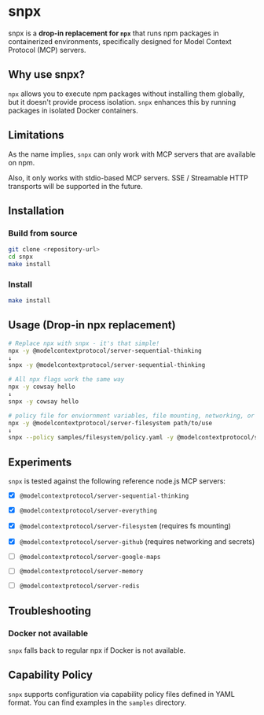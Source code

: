 # snpx

snpx is a **drop-in replacement for `npx`** that runs npm packages in containerized environments, specifically designed for Model Context Protocol (MCP) servers.

## Why use snpx?

`npx` allows you to execute npm packages without installing them globally, but it doesn't provide process isolation. `snpx` enhances this by running packages in isolated Docker containers.

## Limitations

As the name implies, `snpx` can only work with MCP servers that are available on npm.

Also, it only works with stdio-based MCP servers. SSE / Streamable HTTP transports will be supported in the future.

## Installation

### Build from source

```bash
git clone <repository-url>
cd snpx
make install
```

### Install

```bash
make install
```

## Usage (Drop-in npx replacement)

```bash
# Replace npx with snpx - it's that simple!
npx -y @modelcontextprotocol/server-sequential-thinking
↓
snpx -y @modelcontextprotocol/server-sequential-thinking

# All npx flags work the same way
npx -y cowsay hello
↓  
snpx -y cowsay hello

# policy file for enviornment variables, file mounting, networking, or docker security flags, use a policy file
npx -y @modelcontextprotocol/server-filesystem path/to/use
↓
snpx --policy samples/filesystem/policy.yaml -y @modelcontextprotocol/server-filesystem path/to/use
```

## Experiments

`snpx` is tested against the following reference node.js MCP servers:

- [x] `@modelcontextprotocol/server-sequential-thinking`
- [x] `@modelcontextprotocol/server-everything`
- [x] `@modelcontextprotocol/server-filesystem` (requires fs mounting)
- [x] `@modelcontextprotocol/server-github` (requires networking and secrets)
- [ ] `@modelcontextprotocol/server-google-maps`
- [ ] `@modelcontextprotocol/server-memory`
- [ ] `@modelcontextprotocol/server-redis`


## Troubleshooting

### Docker not available

`snpx` falls back to regular npx if Docker is not available.

## Capability Policy

`snpx` supports configuration via capability policy files defined in YAML format. You can find examples in the `samples` directory.